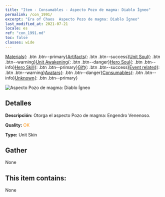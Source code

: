 ```yaml
---
title: "Item - Consumables - Aspecto Pozo de magma: Diablo Ígneo"
permalink: /con_1991/
excerpt: "Era of Chaos  Aspecto Pozo de magma: Diablo Ígneo"
last_modified_at: 2021-07-21
locale: es
ref: "con_1991.md"
toc: false
classes: wide
---
```

 [Materials](/ItemsES/){: .btn .btn--primary}[Artifacts](/ItemsES/Artifacts/){: .btn .btn--success}[Unit Soul](/ItemsES/UnitSoul/){: .btn .btn--warning}[Unit Awakening](/ItemsES/UnitAwakening/){: .btn .btn--danger}[Hero Soul](/ItemsES/HeroSoul/){: .btn .btn--info}[Hero Skill](/ItemsES/HeroSkill/){: .btn .btn--primary}[Gift](/ItemsES/Gift/){: .btn .btn--success}[Event related](/ItemsES/Events/){: .btn .btn--warning}[Avatars](/ItemsES/Avatars/){: .btn .btn--danger}[Consumables](/ItemsES/Consumables/){: .btn .btn--info}[Unknown](/ItemsES/Unknown/){: .btn .btn--primary}

 ![Aspecto Pozo de magma: Diablo Ígneo](/images/u/ti_yanmopifu.jpg)

## Detalles
 **Descripción:** Otorga el aspecto Pozo de magma: Engendro Venenoso.

 **Quality:** <span style="color: #FF8C00">OK</span>

 **Type:** Unit Skin

## Gather

  None

## This item contains:

  None

